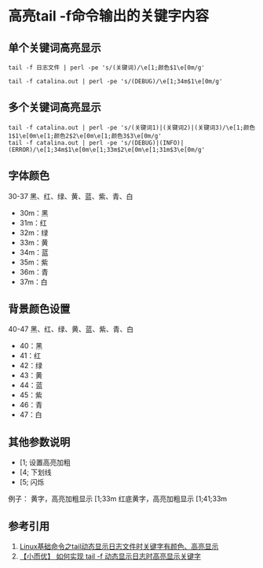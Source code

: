 # 高亮tail -f命令输出的关键字内容

## 单个关键词高亮显示

```shell
tail -f 日志文件 | perl -pe 's/(关键词)/\e[1;颜色$1\e[0m/g'
```

```shell
tail -f catalina.out | perl -pe 's/(DEBUG)/\e[1;34m$1\e[0m/g'
```

## 多个关键词高亮显示

```shell
tail -f catalina.out | perl -pe 's/(关键词1)|(关键词2)|(关键词3)/\e[1;颜色1$1\e[0m\e[1;颜色2$2\e[0m\e[1;颜色3$3\e[0m/g' 
tail -f catalina.out | perl -pe 's/(DEBUG)|(INFO)|(ERROR)/\e[1;34m$1\e[0m\e[1;33m$2\e[0m\e[1;31m$3\e[0m/g' 
```

## 字体颜色

30-37 黑、红、绿、黄、蓝、紫、青、白

- 30m：黑
- 31m：红
- 32m：绿
- 33m：黄
- 34m：蓝
- 35m：紫
- 36m：青
- 37m：白

## 背景颜色设置

40-47 黑、红、绿、黄、蓝、紫、青、白

- 40：黑
- 41：红
- 42：绿
- 43：黄
- 44：蓝
- 45：紫
- 46：青
- 47：白

## 其他参数说明

- [1; 设置高亮加粗
- [4; 下划线
- [5; 闪烁

例子： 黄字，高亮加粗显示
[1;33m 红底黄字，高亮加粗显示
[1;41;33m

## 参考引用

1. [Linux基础命令之tail动态显示日志文件时关键字有颜色、高亮显示](https://blog.csdn.net/Soinice/article/details/96284534)
1. [【小而优】 如何实现 tail -f 动态显示日志时高亮显示关键字](https://www.cnblogs.com/Detector/p/7246377.html)